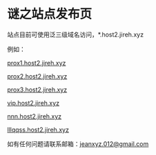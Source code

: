 # 谜之站点发布页

站点目前可使用泛三级域名访问，*.host2.jireh.xyz

例如：

[prox1.host2.jireh.xyz](https://prox1.host2.jireh.xyz)

[prox2.host2.jireh.xyz](https://prox2.host2.jireh.xyz)

[prox3.host2.jireh.xyz](https://prox3.host2.jireh.xyz)

[vip.host2.jireh.xyz](https://vip.host2.jireh.xyz)

[nnn.host2.jireh.xyz](https://nnn.host2.jireh.xyz)

[lllqqss.host2.jireh.xyz](https://lllqqss.host2.jireh.xyz)

如有任何问题请联系邮箱：jeanxyz.012@gmail.com

